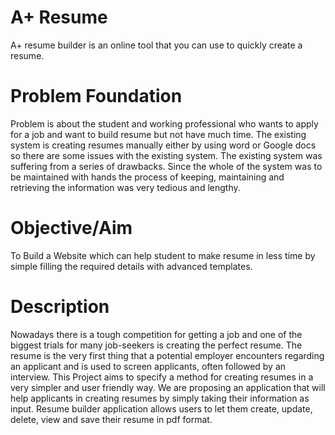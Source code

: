 # A+ Resume
A+ resume builder is an online tool that you can use to quickly create a resume.

# Problem Foundation
Problem is about the student and working professional who wants to apply for a job and want to build resume but not have much time. The existing system is creating resumes manually either by using word or Google docs
so there are some issues with the existing system. The existing system was suffering from a series of drawbacks. Since the whole of the system was to be maintained with hands the process of keeping, maintaining and retrieving the information was very tedious and lengthy.

# Objective/Aim
To Build a Website which can help student to make resume in less time by simple filling the required details with advanced templates.	 

# Description
Nowadays there is a tough competition for getting a job and one of the biggest trials for many job-seekers is creating the perfect resume. The resume is the very first thing that a potential employer encounters regarding an applicant and is used to screen applicants, often followed by an interview. This Project aims to specify a method for creating resumes in a very simpler and user friendly way. We are proposing an application that will help applicants in creating resumes by simply taking their information as input. Resume builder application allows users to  let them create, update, delete, view and save their resume in pdf format.


